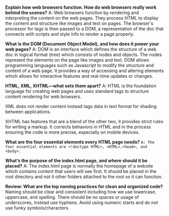**Explain how web browsers function. How do web browsers really work behind the scenes?**
A: Web browsers function by rendering and interpreting the content on the web pages. They process HTML to
 display the content and structure like images and text on pages. The browser's processor 
for tags is then passed to a DOM, a representation of the doc that connects with scripts and 
style info to render a page properly.

**What is the DOM (Document Object Model), and how does it power your web pages?**
A: DOM is an interface which defines the structure of a web doc in logical format (tree) which 
consists of nodes and objects. The nodes represent the elements on the page like images and text.
DOM allows programming languages such as Javascript to modify the structure and content of a web page.
It provides a way of accessing and altering elements which allows for interactive features and real-time
updates or changes.

**HTML, XML, XHTML—what sets them apart?**
A: 
HTML is the foundation language for creating web pages and uses standard tags to 
structure content rendering for web browsers.

XML does not render content instead tags data in text format for shading between applications.

XHTML has features that are a blend of the other two, it provides strict rules for writing a
markup. It corrects behaviors in HTML and in the process ensuring the code is more precise, especially on mobile devices.

**What are the four essential elements every HTML page needs?**
``A: The four essential elements are <!doctype HTML>, <HTML>,<head>, and <body>.``

**What’s the purpose of the index.html page, and where should it be placed?**
A: The index.html page is normally the homepage of a website which contains content that users will see first.
It should be placed in the root directory and not it other folders attached to the root so it can function.

**Review: What are the top naming practices for clean and organized code?**
Naming should be clear and consistent including how we use lowercase, uppercase, and spelling. 
There should be no spaces or usage of underscores, instead use hyphens. Avoid using numeric
starts and do not use funky symbols/characters.
